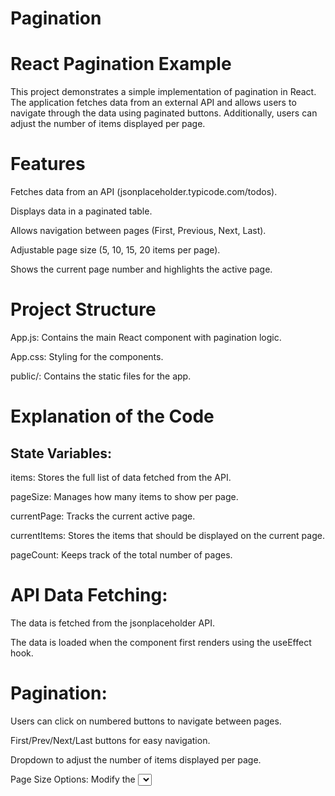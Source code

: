# Pagination
# React Pagination Example
This project demonstrates a simple implementation of pagination in React. The application fetches data from an external API and allows users to navigate through the data using paginated buttons. Additionally, users can adjust the number of items displayed per page.

# Features
Fetches data from an API (jsonplaceholder.typicode.com/todos).

Displays data in a paginated table.

Allows navigation between pages (First, Previous, Next, Last).

Adjustable page size (5, 10, 15, 20 items per page).

Shows the current page number and highlights the active page.


# Project Structure

App.js: Contains the main React component with pagination logic.

App.css: Styling for the components.

public/: Contains the static files for the app.

# Explanation of the Code
## State Variables:

items: Stores the full list of data fetched from the API.

pageSize: Manages how many items to show per page.

currentPage: Tracks the current active page.

currentItems: Stores the items that should be displayed on the current page.

pageCount: Keeps track of the total number of pages.

# API Data Fetching:

The data is fetched from the jsonplaceholder API.

The data is loaded when the component first renders using the useEffect hook.

# Pagination:

Users can click on numbered buttons to navigate between pages.

First/Prev/Next/Last buttons for easy navigation.

Dropdown to adjust the number of items displayed per page.

Page Size Options: Modify the <select> dropdown to include different page size options.
